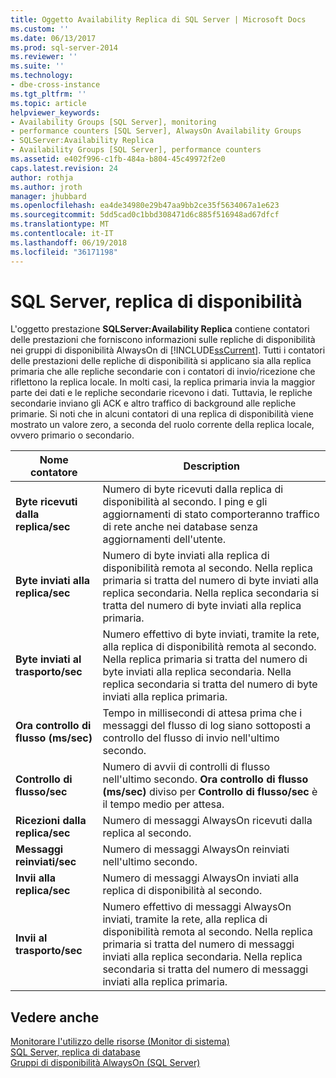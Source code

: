 ```yaml
---
title: Oggetto Availability Replica di SQL Server | Microsoft Docs
ms.custom: ''
ms.date: 06/13/2017
ms.prod: sql-server-2014
ms.reviewer: ''
ms.suite: ''
ms.technology:
- dbe-cross-instance
ms.tgt_pltfrm: ''
ms.topic: article
helpviewer_keywords:
- Availability Groups [SQL Server], monitoring
- performance counters [SQL Server], AlwaysOn Availability Groups
- SQLServer:Availability Replica
- Availability Groups [SQL Server], performance counters
ms.assetid: e402f996-c1fb-484a-b804-45c49972f2e0
caps.latest.revision: 24
author: rothja
ms.author: jroth
manager: jhubbard
ms.openlocfilehash: ea4de34980e29b47aa9bb2ce35f5634067a1e623
ms.sourcegitcommit: 5dd5cad0c1bbd308471d6c885f516948ad67dfcf
ms.translationtype: MT
ms.contentlocale: it-IT
ms.lasthandoff: 06/19/2018
ms.locfileid: "36171198"
---
```

# <a name="sql-server-availability-replica"></a>SQL Server, replica di disponibilità
  L'oggetto prestazione **SQLServer:Availability Replica** contiene contatori delle prestazioni che forniscono informazioni sulle repliche di disponibilità nei gruppi di disponibilità AlwaysOn di [!INCLUDE[ssCurrent](../../includes/sscurrent-md.md)]. Tutti i contatori delle prestazioni delle repliche di disponibilità si applicano sia alla replica primaria che alle repliche secondarie con i contatori di invio/ricezione che riflettono la replica locale. In molti casi, la replica primaria invia la maggior parte dei dati e le repliche secondarie ricevono i dati. Tuttavia, le repliche secondarie inviano gli ACK e altro traffico di background alle repliche primarie. Si noti che in alcuni contatori di una replica di disponibilità viene mostrato un valore zero, a seconda del ruolo corrente della replica locale, ovvero primario o secondario.  
  
|Nome contatore|Description|  
|------------------|-----------------|  
|**Byte ricevuti dalla replica/sec**|Numero di byte ricevuti dalla replica di disponibilità al secondo. I ping e gli aggiornamenti di stato comporteranno traffico di rete anche nei database senza aggiornamenti dell'utente.|  
|**Byte inviati alla replica/sec**|Numero di byte inviati alla replica di disponibilità remota al secondo. Nella replica primaria si tratta del numero di byte inviati alla replica secondaria. Nella replica secondaria si tratta del numero di byte inviati alla replica primaria.|  
|**Byte inviati al trasporto/sec**|Numero effettivo di byte inviati, tramite la rete, alla replica di disponibilità remota al secondo. Nella replica primaria si tratta del numero di byte inviati alla replica secondaria. Nella replica secondaria si tratta del numero di byte inviati alla replica primaria.|  
|**Ora controllo di flusso (ms/sec)**|Tempo in millisecondi di attesa prima che i messaggi del flusso di log siano sottoposti a controllo del flusso di invio nell'ultimo secondo.|  
|**Controllo di flusso/sec**|Numero di avvii di controlli di flusso nell'ultimo secondo. **Ora controllo di flusso (ms/sec)** diviso per **Controllo di flusso/sec** è il tempo medio per attesa.|  
|**Ricezioni dalla replica/sec**|Numero di messaggi AlwaysOn ricevuti dalla replica al secondo.|  
|**Messaggi reinviati/sec**|Numero di messaggi AlwaysOn reinviati nell'ultimo secondo.|  
|**Invii alla replica/sec**|Numero di messaggi AlwaysOn inviati alla replica di disponibilità al secondo.|  
|**Invii al trasporto/sec**|Numero effettivo di messaggi AlwaysOn inviati, tramite la rete, alla replica di disponibilità remota al secondo. Nella replica primaria si tratta del numero di messaggi inviati alla replica secondaria. Nella replica secondaria si tratta del numero di messaggi inviati alla replica primaria.|  
  
## <a name="see-also"></a>Vedere anche  
 [Monitorare l'utilizzo delle risorse &#40;Monitor di sistema&#41;](monitor-resource-usage-system-monitor.md)   
 [SQL Server, replica di database](sql-server-database-replica.md)   
 [Gruppi di disponibilità AlwaysOn (SQL Server)](../../database-engine/availability-groups/windows/always-on-availability-groups-sql-server.md)  
  
  